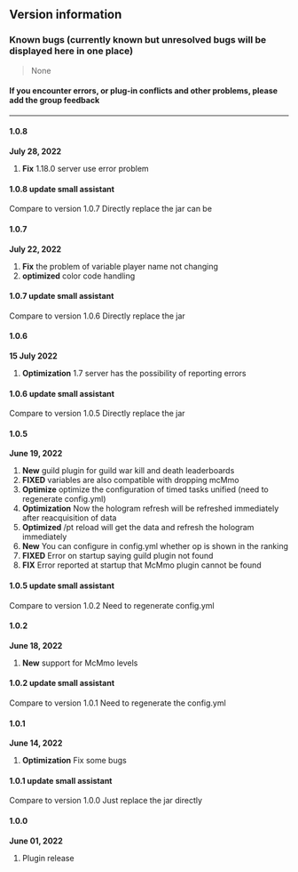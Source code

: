 ## Version information

### Known bugs (currently known but unresolved bugs will be displayed here in one place)

> None

#### If you encounter errors, or plug-in conflicts and other problems, please add the group feedback

------------

#### 1.0.8
**July 28, 2022**
1. **Fix** 1.18.0 server use error problem

#### 1.0.8 update small assistant
Compare to version 1.0.7 Directly replace the jar can be

#### 1.0.7
**July 22, 2022**
1. **Fix** the problem of variable player name not changing
2. **optimized** color code handling

#### 1.0.7 update small assistant
Compare to version 1.0.6 Directly replace the jar

#### 1.0.6
**15 July 2022**
1. **Optimization** 1.7 server has the possibility of reporting errors

#### 1.0.6 update small assistant
Compare to version 1.0.5 Directly replace the jar

#### 1.0.5
**June 19, 2022**
1. **New** guild plugin for guild war kill and death leaderboards
2. **FIXED** variables are also compatible with dropping mcMmo
3. **Optimize** optimize the configuration of timed tasks unified (need to regenerate config.yml)
4. **Optimization** Now the hologram refresh will be refreshed immediately after reacquisition of data
5. **Optimized** /pt reload will get the data and refresh the hologram immediately
6. **New** You can configure in config.yml whether op is shown in the ranking
7. **FIXED** Error on startup saying guild plugin not found
8. **FIX** Error reported at startup that McMmo plugin cannot be found

#### 1.0.5 update small assistant
Compare to version 1.0.2 Need to regenerate config.yml

#### 1.0.2
**June 18, 2022**
1. **New** support for McMmo levels

#### 1.0.2 update small assistant
Compare to version 1.0.1 Need to regenerate the config.yml

#### 1.0.1
**June 14, 2022**
1. **Optimization** Fix some bugs

#### 1.0.1 update small assistant
Compare to version 1.0.0 Just replace the jar directly

#### 1.0.0
**June 01, 2022**
1. Plugin release